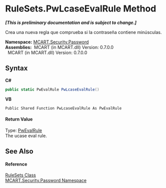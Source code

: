 # RuleSets.PwLcaseEvalRule Method 
 _**\[This is preliminary documentation and is subject to change.\]**_

Crea una nueva regla que comprueba si la contraseña contiene minúsculas.

**Namespace:**&nbsp;<a href="dbbe708a-6e0a-d3f8-20a0-94d530d6d526">MCART.Security.Password</a><br />**Assemblies:**&nbsp;&nbsp;MCART (in MCART.dll) Version: 0.7.0.0<br />&nbsp;&nbsp;MCART (in MCART.dll) Version: 0.7.0.0<br />

## Syntax

**C#**<br />
``` C#
public static PwEvalRule PwLcaseEvalRule()
```

**VB**<br />
``` VB
Public Shared Function PwLcaseEvalRule As PwEvalRule
```


#### Return Value
Type: <a href="948e40e2-3627-ef3a-b8d7-9dab91b199f0">PwEvalRule</a><br />The ucase eval rule.

## See Also


#### Reference
<a href="12d592b5-8142-9905-8192-00037f77a515">RuleSets Class</a><br /><a href="dbbe708a-6e0a-d3f8-20a0-94d530d6d526">MCART.Security.Password Namespace</a><br />